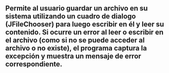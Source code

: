 ## Permite al usuario guardar un archivo en su sistema utilizando un cuadro de dialogo (JFileChooser) para luego escribir en él y leer su contenido. Si ocurre un error al leer o escribir en el archivo (como si no se puede acceder al archivo o no existe), el programa captura la excepción y muestra un mensaje de error correspondiente.

